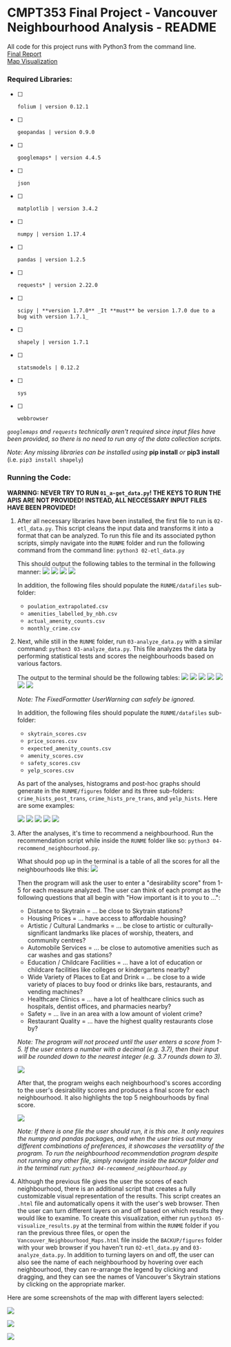 # CMPT353 Final Project - Vancouver Neighbourhood Analysis - README

All code for this project runs with Python3 from the command line.
<br><a href="https://docs.google.com/document/d/1wCCfiDT1qtGxpCCyUV9GiDV_luu0aHxMFo3g38jbE0o/edit?usp=sharing">Final Report</a>
<br><a href="https://vancouver-map.herokuapp.com/">Map Visualization</a>
### Required Libraries:
- [ ]     folium | version 0.12.1
- [ ]     geopandas | version 0.9.0
- [ ]     googlemaps* | version 4.4.5
- [ ]     json 
- [ ]     matplotlib | version 3.4.2
- [ ]     numpy | version 1.17.4
- [ ]     pandas | version 1.2.5
- [ ]     requests* | version 2.22.0
- [ ]     scipy | **version 1.7.0** _It **must** be version 1.7.0 due to a bug with version 1.7.1_
- [ ]     shapely | version 1.7.1
- [ ]     statsmodels | 0.12.2
- [ ]     sys
- [ ]     webbrowser

*`googlemaps` and `requests` technically aren't required since input files have been provided, so there is no need to run any of the data collection scripts.*

_Note: Any missing libraries can be installed using_ **pip install** _or_ **pip3 install**
(i.e. `pip3 install shapely`)

### Running the Code:
**WARNING: NEVER TRY TO RUN `01_a-get_data.py`! THE KEYS TO RUN THE APIS ARE NOT PROVIDED! INSTEAD, ALL NECCESSARY INPUT FILES HAVE BEEN PROVIDED!**

1. After all necessary libraries have been installed, the first file to run is `02-etl_data.py`. This script cleans the input data and transforms it into a format that can be analyzed. To run this file and its associated python scripts, simply navigate into the `RUNME` folder and run the following command from the command line: `python3 02-etl_data.py`

    This should output the following tables to the terminal in the following manner:
    ![](README_images/02_1_extrap_pops.png)
    ![](README_images/02_2_labelled_amenities.png)
    ![](README_images/02_3_amenity_counts.png)
    ![](README_images/02_4_crime_rates.png)

    In addition, the following files should populate the `RUNME/datafiles` sub-folder:
    - `poulation_extrapolated.csv`
    - `amenities_labelled_by_nbh.csv`
    - `actual_amenity_counts.csv`
    - `monthly_crime.csv`


2. Next, while still in the `RUNME` folder, run `03-analyze_data.py` with a similar command: `python3 03-analyze_data.py`. This file analyzes the data by performing statistical tests and scores the neighbourhoods based on various factors.

    The output to the terminal should be the following tables:
    ![](README_images/03_1_skytrain_scores.png)
    ![](README_images/03_2_price_scores.png)
    ![](README_images/03_3_chi-square_pvalues.png)
    ![](README_images/03_4_binomial_pvalues.png)
    ![](README_images/03_5_amenity_scores.png)
    ![](README_images/03_6_crime_scores.png)
    ![](README_images/03_7_yelp_scores.png)

    _Note: The FixedFormatter UserWarning can safely be ignored._

    In addition, the following files should populate the `RUNME/datafiles` sub-folder:
    - `skytrain_scores.csv`
    - `price_scores.csv`
    - `expected_amenity_counts.csv`
    - `amenity_scores.csv`
    - `safety_scores.csv`
    - `yelp_scores.csv`

    As part of the analyses, histograms and post-hoc graphs should generate in the `RUNME/figures` folder and its three sub-folders: `crime_hists_post_trans`, `crime_hists_pre_trans`, and `yelp_hists`. Here are some examples:

    ![](BACKUP/figures/crime_hists_pre_trans/Fairview.png)
    ![](BACKUP/figures/crime_hists_post_trans/Fairview.png)
    ![](BACKUP/figures/yelp_hists/Fairview.png)
    ![](BACKUP/figures/Crime_Tukey_HSD.png)
    ![](BACKUP/figures/Yelp_Tukey_HSD.png)


3. After the analyses, it's time to recommend a neighbourhood. Run the recommendation script while inside the `RUNME` folder like so: `python3 04-recommend_neighbourhood.py`.

    What should pop up in the terminal is a table of all the scores for all the neighbourhoods like this:
    ![](README_images/04_1_all_scores.png)

    Then the program will ask the user to enter a "desirability score" from 1-5 for each measure analyzed. The user can think of each prompt as the following questions that all begin with "How important is it to you to ...":

    - Distance to Skytrain = ... be close to Skytrain stations?
    - Housing Prices = ... have access to affordable housing?
    - Artistic / Cultural Landmarks = ... be close to artistic or culturally-significant landmarks like places of worship, theaters, and community centres?
    - Automobile Services = ... be close to automotive amenities such as car washes and gas stations?
    - Education / Childcare Facilities = ... have a lot of education or childcare facilities like colleges or kindergartens nearby?
    - Wide Variety of Places to Eat and Drink =  ... be close to a wide variety of places to buy food or drinks like bars, restaurants, and vending machines?
    - Healthcare Clinics = ... have a lot of healthcare clinics such as hospitals, dentist offices, and pharmacies nearby?
    - Safety = ... live in an area with a low amount of violent crime?
    - Restaurant Quality = ... have the highest quality restaurants close by?

    _Note: The program will not proceed until the user enters a score from 1-5. If the user enters a number with a decimal (e.g. 3.7), then their input will be rounded down to the nearest integer (e.g. 3.7 rounds down to 3)._

    ![](README_images/04_2_user_inputs.png)

    After that, the program weighs each neighbourhood's scores according to the user's desirability scores and produces a final score for each neighbourhood. It also highlights the top 5 neighbourhoods by final score.

    ![](README_images/04_3_user_results.png)

    _Note: If there is one file the user should run, it is this one. It only requires the numpy and pandas packages, and when the user tries out many different combinations of preferences, it showcases the versatility of the program.
    To run the neighbourhood recommendation program despite not running any other file, simply navigate inside the `BACKUP` folder and in the terminal run: `python3 04-recommend_neighbourhood.py`_

4. Although the previous file gives the user the scores of each neighbourhood, there is an additional script that creates a fully customizable visual representation of the results. This script creates an `.html` file and automatically opens it with the user's web browser. Then the user can turn different layers on and off based on which results they would like to examine. To create this visualization, either run `python3 05-visualize_results.py` at the terminal from within the `RUNME` folder if you ran the previous three files, or open the `Vancouver_Neighbourhood_Maps.html` file inside the `BACKUP/figures` folder with your web browser if you haven't run `02-etl_data.py` and `03-analyze_data.py`. In addition to turning layers on and off, the user can also see the name of each neighbourhood by hovering over each neighbourhood, they can re-arrange the legend by clicking and dragging, and they can see the names of Vancouver's Skytrain stations by clicking on the appropriate marker.

Here are some screenshots of the map with different layers selected:

![](README_images/05_1_initial_map.png)

![](README_images/05_2_food_selection.png)

![](README_images/05_3_more_selection.png)

